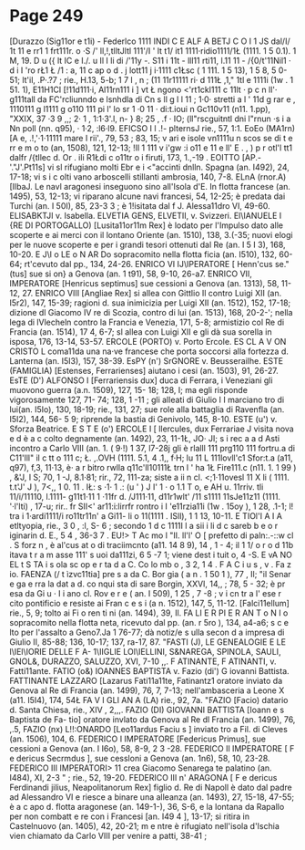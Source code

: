 # Page 249

[Durazzo (Sig11or e t1i) - Federlco 1111 INDI C E ALF A BETJ C O I 1 JS dal/I/ 1t 11 e rr1 1 frt111r. o ·S /' ll,!,tlltJltl 111'/I ' lt t1/ it1 1111·ridio1111/1Ł (1111. 1 5 0.1). 1 M, 19. D u ({ lt IC e I./\. u Il I li di /'11y -. S11 i 11t - lll11 rti11, l.11 11 - /{0/t'11Nil1 · d i I 'ro rŁ1 Ł /1 : a, 11 c ap o d . j lott11 j i·1111 c1Łsc ( 1 111. 1 5 13), 1 5 8, 5 0- 51; lt'il, .P·.?7 ; rie., H.13, 5-b; 1 7 l , n ; (11 11r11111 ri· d 111Ł ,1," 1tl e 1111i (1w . 1 51. 1), E11H1CI [!11d111·i, Al11rn111 i ] vt Ł ngono <'rt1ckl111 c 11lt · p c n ll'· g111tall da FC'rcliunndo e lsnhdla di Cn s ll g l l 11 ; 1·0· stretti a l ' 11d g rar e , 1110111 g l1111 g o110 111 pi l' lo sr 1 ·0 11 · di:t.ioui n Gc110v11 (n11. 1.pp), "XXIX, 37 ·3 9 ,,; 2· 1 , 1:1·3'.l, n- } 8; 25 , .f · IO; (ll"rscguitntl dni l"rnun ·s i a Nn poll (nn. q95), · 1·2, :l6·l9. EFICSO I l .!- plternsJ rie., 57, 1:1. EoEo (MA1rn) [A e, .!,'·1·11111 mare I rii'., 79, 53 ; 83, 15; v ari e isole vn1111u n scos se di t e rr e m o to (an, 1508), 121, 12-13; !Il 1 111 v i'gw :i o11 e 11 e ll' E . , ) p r otl'l tt1 dalfr /{tllec d. Or . ili R1Łdi c o11tr o i firuti, 173, 1.,-19 . EOITTO [AP.-'."J'.Pt11s] vi sl rifugiano molti Ebr e i <"accinti dnlln. Spagna (an. I492), 24, 17-18; vi s i c olti vano arboscelli stillanti ambrosia, 140, 7-8. ELnA (rnor.A) [IlbaJ. Le navl aragonesi inseguono sino all'Isola d'E. In flotta francese (an. 1495), 53, 12-13; vi riparano alcune navi francesi, 54, 12-25; è predata dai Turchi (an. I 50I), 85, 23-3 3 ; è 1!isitata dal f J. Alessa11dro VI, 49-60. ELISABKTJI v. Isabella. ELVETIA GENS, ELVETII, v. Svizzeri. El\IANUELE I {RE DI PORTOGALLO) [Lusita11or11m Rex] è lodato per l'Impulso dato alle scoperte e ai merci con il lontano Oriente (an. 1510), 138, 3.(-35; nuovi elogi per le nuove scoperte e per i grandi tesori ottenuti dal Re (an. I 5 I 3), 168, 10-20. E J\l o LE o N AR Do sopracomito nella flotta ficia (an. I510), 132, 60-64; rt'cevuto dal pp., 134, 24-26. ENRICO VI IJ\IPERATORE [ Henn'cus se."(tus] sue si on} a Genova (an. 1 t91), 58, 9-10, 26-a7. ENRICO VII, IMPERATORE [Henricus septimus] sue cessioni a Genova (an. 1313), 58, 11-12, 27. ENRICO VIII [Angliae Rex] si allea con Gittlio Il contro Luigi XII (an. I5r2), 147, 15-39; ragioni d. sua inimicizia per Luigi XII (an. 1512), 152, 17-18; dizione dl Giacomo IV re di Scozia, contro di lui (an. 1513), 168, 20-2-'; nella lega di lVlecheln contro la Francia e Venezia, 171, 5-8; armistizio col Re di Francia (an. 1514), 17 4, 6-7; sl allea con Luigi XII e gli dà sua sorella in isposa, 176, 13-14, 53-57. ERCOLE (PORTO) v. Porto Ercole. ES CL A V ON CRISTO L coma11da una na·ve francese che porta soccorsi alla fortezza d. Lanterna (an. I5I3), 157, 38-39. EsPY (n') SrGNORE v. Beusserailhe. ESTE (FAMIGLIA) [Estenses, Ferrarienses] aiutano i cesi (an. 1503), 91, 26-27. EsTE (D') ALFONSO I [Ferrariensis dux] duca di Ferrara, i Veneziani gli muovono guerra (a.n. 1509), 127, 15- 18; 128, I; ma egli risponde vigorosamente 127, 71- 74; 128, 1 -11 ; gli alleati di Giulio I I marciano tro di lui(an. I5Io), 130, 18-19; rie., 131, 27; sue role alla battaglia di Ravenfla (an. I5I2), 144, 56- 5 9; riprende la bastia di Genivolo, 145, 8-10. ESTE (u') v. Sforza Beatrice. E S T E (o') ERCOLE I [ llercules, dux Ferrariae J visita nova e d è a c colto degnamente (an. 1492), 23, 11-1Ł, JO· JI; s i rec a a d Asti incontro a Carlo VIII (an. 1. ( 9·!) 1 37, l7-28j gli è rlalll 111 prg110 111 fortru.a di C11'lll" il c tt o 111 c; Ł. ,.OVH (1111. 5.1, 4 .1,, f·H; lu 11 L 111lovll'c1 Sfor:t.a (a11, q97), f,3, 11·13, è· a r bitro rwlla q11c'll10111Ł trn l ' ha 1Ł Fire111.c (n11. 1. 1 99 ) , &'J, I S; 70, 1 -J, 8.1·81; rir., 72, 111-za; siste a ii n cl. <;1·11ovesl 11 X li ( 1111. t.t'J' J ), 7<,, 1 0. 11 . IŁ: s ·1· 1 .: (u ' ) J I' 1 · o 1.1 T o, e AH u. 11rriv. tli 11/i/11110, l.1111- g11t1·11 1 ·11fr d. /J111·11, d11r1wlt' /11 s1111 11sJe11z11 (1111. '·l'lti) , 17-u; rir.. fr SII<' ar11:i:lirrfr rontro i I 'e11rzia11i (1w . 15oy ), 1 28, .1-1; l! tra i 1·ardi1111/i ro11tr11n' a Gi11- li o 11(1111 . ISll), 1 1 13, 10-11. E TIOl'I A I A etltyopia, rie., 3 0 , :l, S- 6 ; secondo 1 d c 1111I l a sii i li d c sareb b e o r iginarin d. E., 5 4 , 36-3 7 . EU!> T Ac mo l "II. ll'l' O [ prefetto di paln:.-::w cl . S forz n , è al'cus at o di traciimcnto (a11. 14 8 9), 14 , 1 - 4; il 1 1/ o r o d 11b itava t r a m asse 111' s uoi da111zi, 6 5 -7 1; viene dest i tuit o, 4 -S. E vA NO EL t S TA i s ola sc op e r ta d a C. Co lo mb o , 3 2, 1 4 . F A C i u s , v . Fa z io. FAENZA (/ t ìzvc11tia] pre s a da C. Bor gia ( a n . 1 50 1 ), 77 , Il; "il Senar e ga e rra la dat a d. co nqui sta di sare Borgin, XXVI, 14,, ; 78, 5 - 32; è pr esa da Gi u · I i ano cl. Rov e r e ( an. I 509), 1 25 , 7 -8 ; v i cn tr a l' ese r cito pontificio e resiste ai Fran c e s i (a n. 1512), 147, 5, 11-12. [Falci11ellum] rie., 5, 9; tolto ai Fi o ren ti ni (an. 1494), 39, Il. FA LI E R PI E R AN T o N I o sopracomito nella flotta neta, ricevuto dal pp. (an. r 5ro ), 134, a4-a6; s c e lto per l'assalto a Geno7.Ja 1 76-77; dà notiz/e s ulla secon d a impresa di Giulio II, 85-88; 136, 10-17; 137, ra-17, 87. "FASTI (J), LE GENEALOGIE E LE l\IEl\IORIE DELLE F A- 1\IIGLIE LOl\IELLINI, S&NAREGA, SPINOLA, SAULI, GNOL&, DURAZZO, SALUZZO, XVI, 7-10 ,,. F ATINANTE, F ATINANTI, v. Fatti11ante. FATIO (o&) IOANNES BAPTISTA v. Fazio (di') G iovanni Battista. FATTINANTE LAZZARO [Lazarus Fati11a11te, Fatinantz1 oratore inviato da Genova al Re di Francia (an. 1499), 76, 7, 7-13; nell'ambasceria a Leone X (a11. I5I4), 174, 54Ł FA V I GLI AN A (LA) rie., 92, 7a. "FAZIO [Facio) datario d. Santa Chiesa, rie., XIV , 2,,,. FAZIO (DI) GIOVANNI BATTISTA [Ioann e s Baptista de Fa- tio] oratore invlato da Genova al Re dl Francia (an. 1499), 76, ,.5, FAZIO (nx) L!!:ONARDO [Leo11ardus Faciu s ] inviato tro a Fil. di Cleves (an. 1506), 104, 6. FEDERICO I IMPERATORE [Federicus Primus], sue cessioni a Genova (an. I I6o), 58, 8-9, 2 3 -28. FEDERICO Il IMPERATORE [ F e dericus Secrmdus ], sue cessloni a Genova (an. 1n6), 58, 10, 23-28. FEDERICO III IMPERATORI> 11 crea Giacomo Senarega te palatino (an. I484), XI, 2-3 " ; rie., 52, 19-20. FEDERICO III n' ARAGONA [ F e dericus Ferdinandi jilius, Neapolitanorum Rex] figlio d. Re di Napoll è dato dal padre ad Alessandro VI e riesce a binare una alleanza (an. 1493), 27, 15-18, 47-55; è a c apo d. flotta aragonese (an. 149-1-), 36, S-6, e la lontana da Rapallo per non combatt e re con i Francesi [an. I49 4 ], 13-17; si ritira in Castelnuovo (an. 1405), 42, 20-21; m e ntre è rifugiato nell'isola d'Ischia vien chiamato da Carlo VIII per venire a patti, 38-41 ;